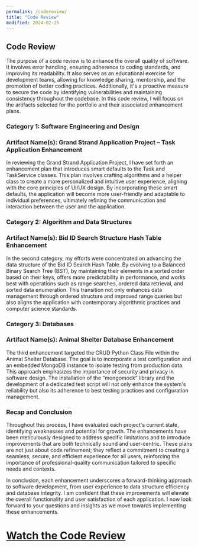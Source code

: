 ```yaml
---
permalink: /codereview/
title: "Code Review"
modified: 2024-02-25
---
```


## Code Review

The purpose of a code review is to enhance the overall quality of software. It involves error handling, ensuring adherence to coding standards, and improving its readability. It also serves as an educational exercise for development teams, allowing for knowledge sharing, mentorship, and the promotion of better coding practices. Additionally, it's a proactive measure to secure the code by identifying vulnerabilities and maintaining consistency throughout the codebase. In this code review, I will focus on the artifacts selected for the portfolio and their associated enhancement plans.

### Category 1: Software Engineering and Design
### Artifact Name(s): Grand Strand Application Project – Task Application Enhancement

In reviewing the Grand Strand Application Project, I have set forth an enhancement plan that introduces smart defaults to the Task and TaskService classes. This plan involves crafting algorithms and a helper class to create a more personalized and intuitive user experience, aligning with the core principles of UI/UX design. By incorporating these smart defaults, the application will become more user-friendly and adaptable to individual preferences, ultimately refining the communication and interaction between the user and the application.

### Category 2: Algorithm and Data Structures
### Artifact Name(s): Bid ID Search Structure Hash Table Enhancement

In the second category, my efforts were concentrated on advancing the data structure of the Bid ID Search Hash Table. By evolving to a Balanced Binary Search Tree (BST), by maintaining their elements in a sorted order based on their keys, offers more predictability in performance, and works best with operations such as range searches, ordered data retrieval, and sorted data enumeration. This transition not only enhances data management through ordered structure and improved range queries but also aligns the application with contemporary algorithmic practices and computer science standards.

### Category 3: Databases
### Artifact Name(s): Animal Shelter Database Enhancement

The third enhancement targeted the CRUD Python Class File within the Animal Shelter Database. The goal is to incorporate a test configuration and an embedded MongoDB instance to isolate testing from production data. This approach emphasizes the importance of security and privacy in software design. The installation of the “mongomock” library and the development of a dedicated test script will not only enhance the system's reliability but also its adherence to best testing practices and configuration management.

### Recap and Conclusion

Throughout this process, I have evaluated each project's current state, identifying weaknesses and potential for growth. The enhancements have been meticulously designed to address specific limitations and to introduce improvements that are both technically sound and user-centric. These plans are not just about code refinement; they reflect a commitment to creating a seamless, secure, and efficient experience for all users, reinforcing the importance of professional-quality communication tailored to specific needs and contexts.

In conclusion, each enhancement underscores a forward-thinking approach to software development, from user experience to data structure efficiency and database integrity. I am confident that these improvements will elevate the overall functionality and user satisfaction of each application. I now look forward to your questions and insights as we move towards implementing these enhancements.


# [Watch the Code Review](http://www.google.com/analytics/learn/privacy.html)
